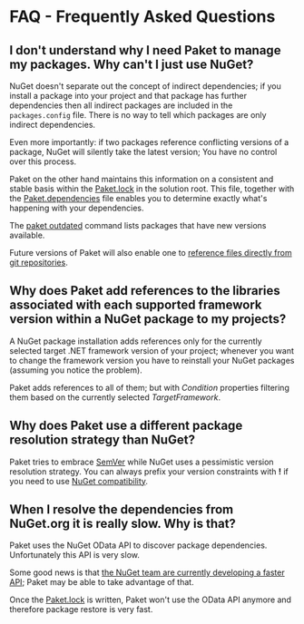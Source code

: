 FAQ - Frequently Asked Questions
================================

I don't understand why I need Paket to manage my packages. Why can't I just use NuGet?
--------------------------------------------------------------------------------------

NuGet doesn't separate out the concept of indirect dependencies; if you install a package into your project and that package has further dependencies then all indirect packages are included in the `packages.config` file. There is no way to tell which packages are only indirect dependencies. 

Even more importantly: if two packages reference conflicting versions of a package, NuGet will silently take the latest version; You have no control over this process.
 
Paket on the other hand maintains this information on a consistent and stable basis within the [Paket.lock](lock_file.html) in the solution root. This file, together with the [Paket.dependencies](Dependencies_file.html) file enables you to determine exactly what's happening with your dependencies.

The [paket outdated](paket_outdated.html) command lists packages that have new versions available.

Future versions of Paket will also enable one to [reference files directly from git repositories](https://github.com/fsprojects/Paket/issues/9).

Why does Paket add references to the libraries associated with each supported framework version within a NuGet package to my projects?
--------------------------------------------------------------------------------------------------------------------------------------

A NuGet package installation adds references only for the currently selected target .NET framework version of your project;
whenever you want to change the framework version you have to reinstall your NuGet packages (assuming you notice the problem).

Paket adds references to all of them; but with *Condition* properties filtering them based on the currently selected *TargetFramework*.

Why does Paket use a different package resolution strategy than NuGet?
----------------------------------------------------------------------

Paket tries to embrace [SemVer](http://semver.org/) while NuGet uses a pessimistic version resolution strategy. You can always prefix your version constraints with **!** if you need to use [NuGet compatibility](dependencies_file.html).

When I resolve the dependencies from NuGet.org it is really slow. Why is that?
------------------------------------------------------------------------------

Paket uses the NuGet OData API to discover package dependencies. Unfortunately this API is very slow. 

Some good news is that [the NuGet team are currently developing a faster API](http://blog.nuget.org/20140711/nuget-architecture.html); Paket may be able to take advantage of that.

Once the [Paket.lock](lock_file.html) is written, Paket won't use the OData API anymore and therefore package restore is very fast.
